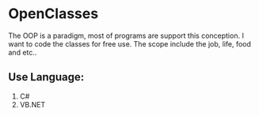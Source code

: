 # OpenClasses
The OOP is a paradigm, most of programs are support this conception. I want to code the classes for free use. The scope include the job, life, food and etc.. 

## Use Language:
1. C#
2. VB.NET
